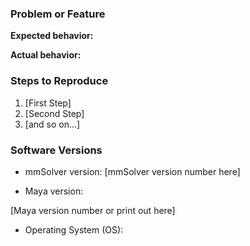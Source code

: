 ### Problem or Feature
<!-- Describe the problem or suggestion here. Be specific about your problem. -->

**Expected behavior:**
<!-- What do you expect to happen? -->

**Actual behavior:**
<!-- What has actually happened? -->

### Steps to Reproduce

1. [First Step]
2. [Second Step]
3. [and so on...]

### Software Versions
<!-- What software and hardware versions are you running?
-->

- mmSolver version: [mmSolver version number here]

- Maya version:
<!-- What Maya version are you using?
Use the menu "Help > About Maya", or run the following Python commands in the Maya Script Editor.

print 'Operating System:', maya.cmds.about(operatingSystemVersion=True)
print 'Cut ID:', maya.cmds.about(cutIdentifier=True)
print 'Maya Version:', maya.cmds.about(installedVersion=True)
print 'Maya API:', maya.cmds.about(apiVersion=True)
print 'Qt Version:', maya.cmds.about(qtVersion=True)
print 'Compositing Manager:', maya.cmds.about(compositingManager=True)
print 'Window Manager:', maya.cmds.about(windowManager=True)
print 'GPU:', ''.join(maya.cmds.ogs(deviceInformation=True))
-->

[Maya version number or print out here]

- Operating System (OS): <!-- Windows, Linux and MacOS -->
